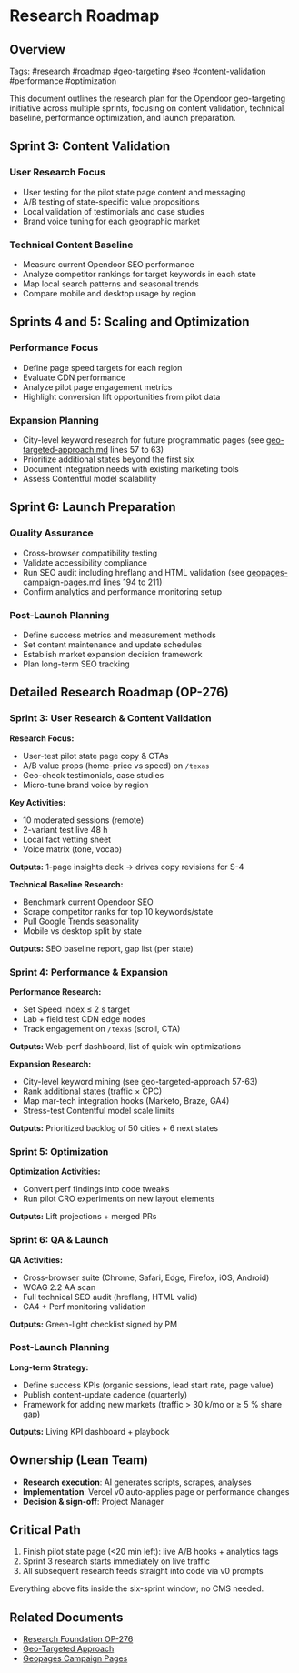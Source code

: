 # Research Roadmap

## Overview

Tags: #research #roadmap #geo-targeting #seo #content-validation #performance #optimization

This document outlines the research plan for the Opendoor geo-targeting initiative across multiple sprints, focusing on content validation, technical baseline, performance optimization, and launch preparation.

## Sprint 3: Content Validation

### User Research Focus

- User testing for the pilot state page content and messaging
- A/B testing of state-specific value propositions
- Local validation of testimonials and case studies
- Brand voice tuning for each geographic market

### Technical Content Baseline

- Measure current Opendoor SEO performance
- Analyze competitor rankings for target keywords in each state
- Map local search patterns and seasonal trends
- Compare mobile and desktop usage by region

## Sprints 4 and 5: Scaling and Optimization

### Performance Focus

- Define page speed targets for each region
- Evaluate CDN performance
- Analyze pilot page engagement metrics
- Highlight conversion lift opportunities from pilot data

### Expansion Planning

- City-level keyword research for future programmatic pages (see [geo-targeted-approach.md](../geo-targeted-approach.md) lines 57 to 63)
- Prioritize additional states beyond the first six
- Document integration needs with existing marketing tools
- Assess Contentful model scalability

## Sprint 6: Launch Preparation

### Quality Assurance

- Cross-browser compatibility testing
- Validate accessibility compliance
- Run SEO audit including hreflang and HTML validation (see [geopages-campaign-pages.md](../geopages-campaign-pages.md) lines 194 to 211)
- Confirm analytics and performance monitoring setup

### Post-Launch Planning

- Define success metrics and measurement methods
- Set content maintenance and update schedules
- Establish market expansion decision framework
- Plan long-term SEO tracking

## Detailed Research Roadmap (OP-276)

### Sprint 3: User Research & Content Validation

**Research Focus:**

- User-test pilot state page copy & CTAs
- A/B value props (home-price vs speed) on `/texas`
- Geo-check testimonials, case studies
- Micro-tune brand voice by region

**Key Activities:**

- 10 moderated sessions (remote)
- 2-variant test live 48 h
- Local fact vetting sheet
- Voice matrix (tone, vocab)

**Outputs:** 1-page insights deck → drives copy revisions for S-4

**Technical Baseline Research:**

- Benchmark current Opendoor SEO
- Scrape competitor ranks for top 10 keywords/state
- Pull Google Trends seasonality
- Mobile vs desktop split by state

**Outputs:** SEO baseline report, gap list (per state)

### Sprint 4: Performance & Expansion

**Performance Research:**

- Set Speed Index ≤ 2 s target
- Lab + field test CDN edge nodes
- Track engagement on `/texas` (scroll, CTA)

**Outputs:** Web-perf dashboard, list of quick-win optimizations

**Expansion Research:**

- City-level keyword mining (see geo-targeted-approach 57-63)
- Rank additional states (traffic × CPC)
- Map mar-tech integration hooks (Marketo, Braze, GA4)
- Stress-test Contentful model scale limits

**Outputs:** Prioritized backlog of 50 cities + 6 next states

### Sprint 5: Optimization

**Optimization Activities:**

- Convert perf findings into code tweaks
- Run pilot CRO experiments on new layout elements

**Outputs:** Lift projections + merged PRs

### Sprint 6: QA & Launch

**QA Activities:**

- Cross-browser suite (Chrome, Safari, Edge, Firefox, iOS, Android)
- WCAG 2.2 AA scan
- Full technical SEO audit (hreflang, HTML valid)
- GA4 + Perf monitoring validation

**Outputs:** Green-light checklist signed by PM

### Post-Launch Planning

**Long-term Strategy:**

- Define success KPIs (organic sessions, lead start rate, page value)
- Publish content-update cadence (quarterly)
- Framework for adding new markets (traffic > 30 k/mo or ≥ 5 % share gap)

**Outputs:** Living KPI dashboard + playbook

## Ownership (Lean Team)

- **Research execution**: AI generates scripts, scrapes, analyses
- **Implementation**: Vercel v0 auto-applies page or performance changes
- **Decision & sign-off**: Project Manager

## Critical Path

1. Finish pilot state page (<20 min left): live A/B hooks + analytics tags
2. Sprint 3 research starts immediately on live traffic
3. All subsequent research feeds straight into code via v0 prompts

Everything above fits inside the six-sprint window; no CMS needed.

## Related Documents

- [Research Foundation OP-276](research-foundation-op-276.md)
- [Geo-Targeted Approach](../geo-targeted-approach.md)
- [Geopages Campaign Pages](../geopages-campaign-pages.md)
